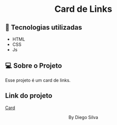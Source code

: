 <h1 align="center"> Card de Links  </h1>

## 🚀 Tecnologias utilizadas

- HTML
- CSS
- Js

## 💻 Sobre o Projeto

Esse projeto é um card de links.

## Link do projeto

<a href="https://diegoprocopio0.github.io/card-of-links/">Card</a>
                                                                 

<p align="center"> By Diego Silva </p>
